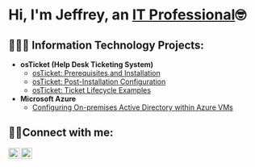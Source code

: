 <h1>Hi, I'm Jeffrey, an <a href="https://linkedin.com/in/jeffrey2snow">IT Professional</a>🤓</h1>

<h2>🧑🏾‍💻 Information Technology Projects:</h2>

- <b>osTicket (Help Desk Ticketing System)</b>
  - [osTicket: Prerequisites and Installation](https://github.com/jeffreysnowcc/osticket-prereqs)
  - [osTicket: Post-Installation Configuration](https://github.com/jeffreysnowcc/post-install-config)
  - [osTicket: Ticket Lifecycle Examples](https://github.com/jeffreysnowcc/ticket-lifecycle)
- <b>Microsoft Azure</b>
  - [Configuring On-premises Active Directory within Azure VMs](https://github.com/jeffreysnowcc/configure-ad)
 

<h2>🤳🏾Connect with me:</h2>


[<img align="left" alt="Josh | LinkedIn" width="22px" src="https://cdn.jsdelivr.net/npm/simple-icons@v3/icons/linkedin.svg" />][linkedin]
[<img align="left" alt="Josh | Instagram" width="22px" src="https://cdn.jsdelivr.net/npm/simple-icons@v3/icons/instagram.svg" />][instagram]


[instagram]: https://www.instagram.com/snowy_1of1/
[linkedin]: https://linkedin.com/in/jeffrey2snow
